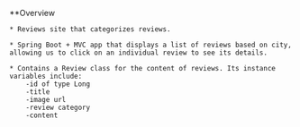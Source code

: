 **Overview 

	* Reviews site that categorizes reviews. 

	* Spring Boot + MVC app that displays a list of reviews based on city, allowing us to click on an individual review to see its details.

	* Contains a Review class for the content of reviews. Its instance variables include:
		-id of type Long
		-title
		-image url
		-review category
		-content